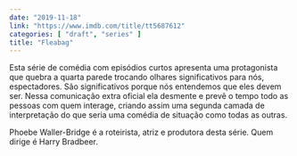 ```yaml
---
date: "2019-11-18"
link: "https://www.imdb.com/title/tt5687612"
categories: [ "draft", "series" ]
title: "Fleabag"
---
```

Esta série de comédia com episódios curtos apresenta uma protagonista que quebra a quarta parede trocando olhares significativos para nós, espectadores. São significativos porque nós entendemos que eles devem ser. Nessa comunicação extra oficial ela desmente e prevê o tempo todo as pessoas com quem interage, criando assim uma segunda camada de interpretação do que seria uma comédia de situação como todas as outras.

Phoebe Waller-Bridge é a roteirista, atriz e produtora desta série. Quem dirige é Harry Bradbeer.

